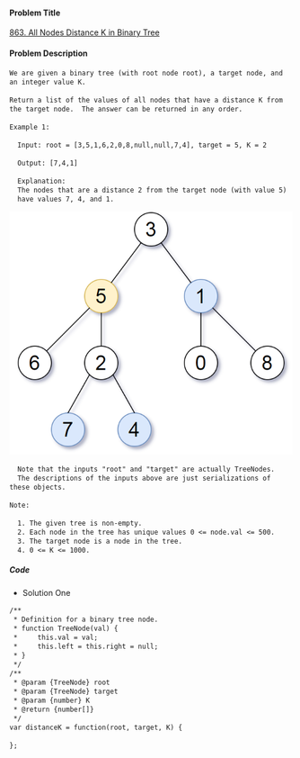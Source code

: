 #### Problem Title
[863. All Nodes Distance K in Binary Tree](https://leetcode.com/problems/all-nodes-distance-k-in-binary-tree/)
#### Problem Description
```
We are given a binary tree (with root node root), a target node, and an integer value K.

Return a list of the values of all nodes that have a distance K from the target node.  The answer can be returned in any order.

Example 1:

  Input: root = [3,5,1,6,2,0,8,null,null,7,4], target = 5, K = 2

  Output: [7,4,1]

  Explanation: 
  The nodes that are a distance 2 from the target node (with value 5)
  have values 7, 4, and 1.

```
![1](../../assets/tree/2021-01-15/1.png)
```
  Note that the inputs "root" and "target" are actually TreeNodes.
  The descriptions of the inputs above are just serializations of these objects.

Note:

  1. The given tree is non-empty.
  2. Each node in the tree has unique values 0 <= node.val <= 500.
  3. The target node is a node in the tree.
  4. 0 <= K <= 1000.
```
##### Code

- Solution One
```
/**
 * Definition for a binary tree node.
 * function TreeNode(val) {
 *     this.val = val;
 *     this.left = this.right = null;
 * }
 */
/**
 * @param {TreeNode} root
 * @param {TreeNode} target
 * @param {number} K
 * @return {number[]}
 */
var distanceK = function(root, target, K) {
    
};
```
